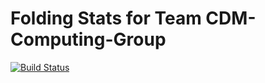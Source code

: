 # Folding Stats for Team CDM-Computing-Group

[![Build Status](https://drone.fckggl.de/api/badges/dstein/folding-stats/status.svg)](https://drone.fckggl.de/dstein/folding-stats)
